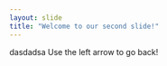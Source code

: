 ```yaml
---
layout: slide
title: "Welcome to our second slide!"
---
```

dasdadsa
Use the left arrow to go back!

